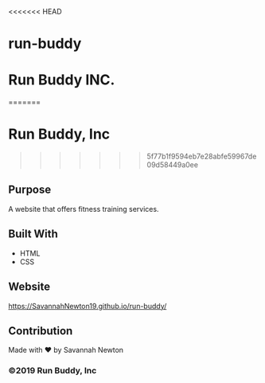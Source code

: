 <<<<<<< HEAD
# run-buddy
# Run Buddy INC.
=======
# Run Buddy, Inc
>>>>>>> 5f77b1f9594eb7e28abfe59967de09d58449a0ee

## Purpose
A website that offers fitness training services. 

## Built With
* HTML
* CSS

## Website
https://SavannahNewton19.github.io/run-buddy/

## Contribution
Made with ❤️ by Savannah Newton

### ©️2019 Run Buddy, Inc 
